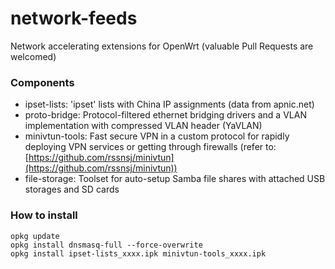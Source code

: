 # network-feeds
Network accelerating extensions for OpenWrt (valuable Pull Requests are welcomed)  

### Components
* ipset-lists: 'ipset' lists with China IP assignments (data from apnic.net)
* proto-bridge: Protocol-filtered ethernet bridging drivers and a VLAN implementation with compressed VLAN header (YaVLAN)
* minivtun-tools: Fast secure VPN in a custom protocol for rapidly deploying VPN services or getting through firewalls (refer to: [https://github.com/rssnsj/minivtun](https://github.com/rssnsj/minivtun))
* file-storage: Toolset for auto-setup Samba file shares with attached USB storages and SD cards

### How to install

    opkg update
    opkg install dnsmasq-full --force-overwrite
    opkg install ipset-lists_xxxx.ipk minivtun-tools_xxxx.ipk

